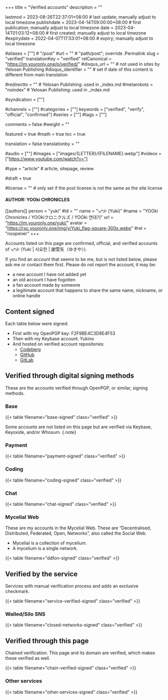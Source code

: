 +++
title = "Verified accounts"
description = ""

lastmod = 2023-08-26T22:37:01+08:00                 # last update; manually adjust to local timezone
publishdate = 2023-04-14T09:00:00+08:00             # first publication; manually adjust to local timezone
date = 2023-04-14T01:03:12+08:00                    # first created; manually adjust to local timezone
#expirydate = 2022-04-07T17:53:01+08:00              # expiry; manually adjust to local timezone

#aliases = [""]                                        # "/post"
#url = ""                                              # "path/post"; override .Permalink
slug = "verified"
translationKey = "verified"
relCanonical = "https://im.youronly.one/p/verified/"
#disqus_url = ""                                       # not used in sites by Yelosan Publishing
#disqus_identifier = ""                                # set if date of this content is different from main translation

#redirectto = ""                                       # Yelosan Publishing: used in _index.md
#metarobots = "noindex"                                # Yelosan Publishing: used in _index.md

#syndication = [""]

#channels = [""]
#categories = [""]
keywords = ["verified", "verify", "official", "confirmed"]
#series = [""]
#tags = [""]

comments = false
#weight = ""

featured = true
#math = true
toc = true

translation = false
translationby = ""

#audio = [""]
#images = ["images/{LETTER}/{FILENAME}.webp"]
#videos = ["https://www.youtube.com/watch?v="]

#type = "article"                                             # article, sitepage, review

#draft = true

#license = ""                                          # only set if the post license is not the same as the site license

#### AUTHOR: YOOki CHRONICLES ####
[[authors]]
  person = "yuki"
  #id = ""
  name = "ᜌᜓᜃᜒ (Yuki)"
  #name = "YOOki Chronicles / YOOkiクロニクルズ / YOOki 연대기"
  url = "https://im.youronly.one/yuki/"
  avatar = "https://rsc.youronly.one/img/y/Yuki_flag-square-300x.webp"
  #rel = "noopener"
+++

Accounts listed on this page are confirmed, official, and verified accounts of <span lang="tl-Tglg">ᜌᜓᜃᜒ</span> (Yuki | <span lang="ko">사요한</span> | <span lang="ja">謝雪矢（ゆきや）</span>).

<!--more-->

If you find an account that seems to be me, but is not listed below, please ask me or contact them first. Please do not report the account, it may be:

- a new account I have not added yet
- an old account I have fogotten
- a fan account made by someone
- a legitimate account that happens to share the same name, nickname, or online handle

## Content signed

Each table below were signed:

- First with my OpenPGP key: F2F9BE4C3D8E4F53
- Then with my Keybase account: Yukino
- And hosted on verified account repositories:
  - [Codeberg](https://codeberg.org/youronlyone/content/src/branch/main/data/p)
  - [GitHub](https://github.com/YourOnly-One/content/tree/main/data/p)
  - [GitLab](https://gitlab.com/youronlyone/content/-/tree/main/data/p)

## Verified through digital signing methods

These are the accounts verified through OpenPGP, or similar, signing methods.

### Base

{{< table filename="base-signed" class="verified" >}}

Some accounts are not listed on this page but are verified via Keybase, Keyoxide, and/or Whosum.
{.note}

### Payment

{{< table filename="payment-signed" class="verified" >}}

### Coding

{{< table filename="coding-signed" class="verified" >}}

### Chat

{{< table filename="chat-signed" class="verified" >}}

### Mycelial Web

These are my accounts in the Mycelial Web. These are “Decentralised, Distributed, Federated, Open, Networks”, also called the Social Web.

- Mycelial is a collection of mycelium.
- A mycelium is a single network.

{{< table filename="ddfon-signed" class="verified" >}}

## Verified by the service

Services with manual verification process and adds an exclusive checkmark.

{{< table filename="service-verified-signed" class="verified" >}}

### Walled/Silo SNS

{{< table filename="closed-networks-signed" class="verified" >}}

## Verified through this page

Chained verification. This page and its domain are verified, which makes these verified as well.

{{< table filename="chain-verified-signed" class="verified" >}}

### Other services

{{< table filename="other-services-signed" class="verified" >}}
